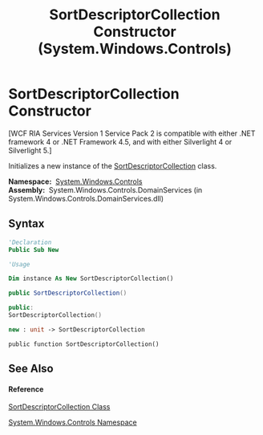 ﻿---
title: SortDescriptorCollection Constructor  (System.Windows.Controls)
TOCTitle: SortDescriptorCollection Constructor
ms:assetid: M:System.Windows.Controls.SortDescriptorCollection.#ctor
ms:mtpsurl: https://msdn.microsoft.com/en-us/library/system.windows.controls.sortdescriptorcollection.sortdescriptorcollection(v=VS.91)
ms:contentKeyID: 28755729
ms.date: 01/27/2012
mtps_version: v=VS.91
f1_keywords:
- System.Windows.Controls.SortDescriptorCollection.#ctor
- System.Windows.Controls.SortDescriptorCollection.SortDescriptorCollection
dev_langs:
- CSharp
- JScript
- VB
- FSharp
- c++
api_location:
- System.Windows.Controls.DomainServices.dll
api_name:
- System.Windows.Controls.SortDescriptorCollection..ctor
api_type:
- Managed
topic_type:
- apiref
- kbSyntax
product_family_name: VS
ROBOTS: INDEX,FOLLOW
---

# SortDescriptorCollection Constructor

\[WCF RIA Services Version 1 Service Pack 2 is compatible with either .NET framework 4 or .NET Framework 4.5, and with either Silverlight 4 or Silverlight 5.\]

Initializes a new instance of the [SortDescriptorCollection](ff422426\(v=vs.91\).md) class.

**Namespace:**  [System.Windows.Controls](ms590941\(v=vs.91\).md)  
**Assembly:**  System.Windows.Controls.DomainServices (in System.Windows.Controls.DomainServices.dll)

## Syntax

``` vb
'Declaration
Public Sub New
```

``` vb
'Usage

Dim instance As New SortDescriptorCollection()
```

``` csharp
public SortDescriptorCollection()
```

``` c++
public:
SortDescriptorCollection()
```

``` fsharp
new : unit -> SortDescriptorCollection
```

``` jscript
public function SortDescriptorCollection()
```

## See Also

#### Reference

[SortDescriptorCollection Class](ff422426\(v=vs.91\).md)

[System.Windows.Controls Namespace](ms590941\(v=vs.91\).md)

